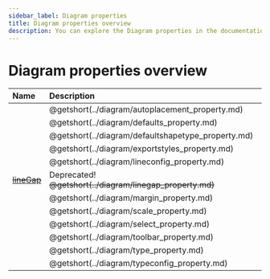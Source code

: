 ```yaml
---
sidebar_label: Diagram properties
title: Diagram properties overview
description: You can explore the Diagram properties in the documentation of the DHTMLX JavaScript Diagram library. Browse developer guides and API reference, try out code examples and live demos, and download a free 30-day evaluation version of DHTMLX Diagram.
---
```


# Diagram properties overview

| Name                                        | Description                                        |
| :------------------------------------------ | :------------------------------------------------- |
| [](../diagram/autoplacement_property.md)    | @getshort(../diagram/autoplacement_property.md)    |
| [](../diagram/defaults_property.md)         | @getshort(../diagram/defaults_property.md)         |
| [](../diagram/defaultshapetype_property.md) | @getshort(../diagram/defaultshapetype_property.md) |
| [](../diagram/exportstyles_property.md)     | @getshort(../diagram/exportstyles_property.md)     |
| [](../diagram/lineconfig_property.md)       | @getshort(../diagram/lineconfig_property.md)       |
| [~~lineGap~~](api/diagram/linegap_property.md)          |Deprecated! ~~@getshort(../diagram/linegap_property.md)~~          |
| [](../diagram/margin_property.md)           | @getshort(../diagram/margin_property.md)           |
| [](../diagram/scale_property.md)            | @getshort(../diagram/scale_property.md)            |
| [](../diagram/select_property.md)           | @getshort(../diagram/select_property.md)           |
| [](../diagram/toolbar_property.md)          | @getshort(../diagram/toolbar_property.md)          |
| [](../diagram/type_property.md)             | @getshort(../diagram/type_property.md)             |
| [](../diagram/typeconfig_property.md)       | @getshort(../diagram/typeconfig_property.md)       |